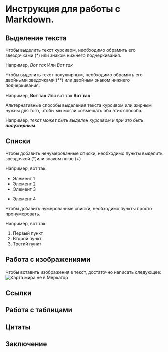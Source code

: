 # Инструкция для работы с Markdown.

## Выделение текста

Чтобы выделить текст курсивом, необходимо обрамить его звездочками (*) или знаком нижнего подчеркивания.

Например, *Вот так*
Или _Вот так_


Чтобы выделить текст полужирным, необходимо обрамить его двойными зведочками (**) или двойным знаком нижнего подчеркивания.

Например, **Вот так**
Или вот так __Вот так__

Альтернативные способы выделения текста курсивом или жирным нужны для того, чтобы мы могли совмещать оба этих способа.

Например, _текст может быть выделен курсивом и при это быть **полужирным**_.

## Списки

Чтобы добавить ненумерованные списки, необходимо пункты выделить звездочкой (*)или знаком плюс (+)

Например, вот так:
* Элемент 1
* Элемент 2
* Элемент 3
+ Элемент 4

Чтобы добавить нумерованные списки, необходимо пункты просто пронумеровать.

Например, вот так:
1. Первый пункт
2. Второй пункт
3. Третий пункт

## Работа с изображениями

Чтобы вставить изображения в текст, достаточно написать следующее:
![Карта мира не в Меркатор](/pictures/Map.gif)

## Ссылки

## Работа с таблицами

## Цитаты

## Заключение    
